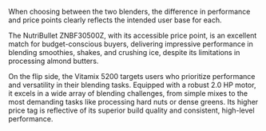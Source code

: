 When choosing between the two blenders, the difference in performance and price points clearly reflects the intended user base for each. 

The NutriBullet ZNBF30500Z, with its accessible price point, is an excellent match for budget-conscious buyers, delivering impressive performance in blending smoothies, shakes, and crushing ice, despite its limitations in processing almond butters. 

On the flip side, the Vitamix 5200 targets users who prioritize performance and versatility in their blending tasks. Equipped with a robust 2.0 HP motor, it excels in a wide array of blending challenges, from simple mixes to the most demanding tasks like processing hard nuts or dense greens. Its higher price tag is reflective of its superior build quality and consistent, high-level performance.